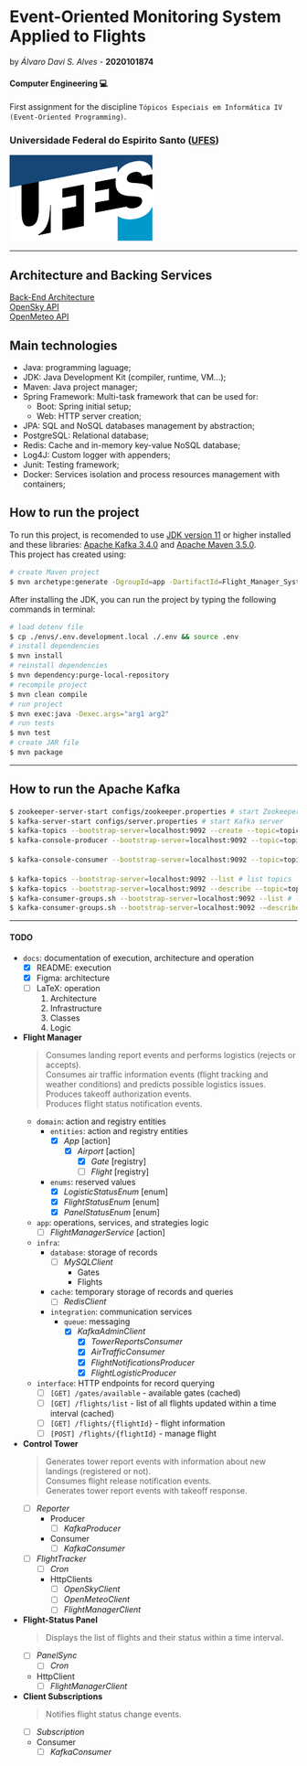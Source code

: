 
# Event-Oriented Monitoring System Applied to Flights

by _Álvaro Davi S. Alves_ - **2020101874**  

#### Computer Engineering :computer:
First assignment for the discipline  ```Tópicos Especiais em Informática IV (Event-Oriented Programming)```.  

### Universidade Federal do Espirito Santo ([UFES](https://ufes.br))

<img src="./docs/img/marca_ufes.png" alt="ufes logo" height="150px" width="250px">  

---


## Architecture and Backing Services

[Back-End Architecture](https://www.figma.com/file/DLgbATt7o29ccL3Qz8Gc2r/Flight-Manager-Architecture)  
[OpenSky API](https://openskynetwork.github.io/opensky-api/index.html)  
[OpenMeteo API](https://open-meteo.com/)  

## Main technologies

- Java: programming laguage;
- JDK: Java Development Kit (compiler, runtime, VM...);
- Maven: Java project manager;
- Spring Framework: Multi-task framework that can be used for:
	* Boot: Spring initial setup;
	* Web: HTTP server creation;
- JPA: SQL and NoSQL databases management by abstraction;
- PostgreSQL: Relational database;
- Redis: Cache and in-memory key-value NoSQL database;
- Log4J: Custom logger with appenders;
- Junit: Testing framework;
- Docker: Services isolation and process resources management with containers;

## How to run the project

To run this project, is recomended to use [JDK version 11](https://www.oracle.com/br/java/technologies/javase/jdk11-archive-downloads.html) or higher installed and these libraries: [Apache Kafka 3.4.0](https://downloads.apache.org/kafka/3.4.0/RELEASE_NOTES.html) and [Apache Maven 3.5.0](https://maven.apache.org/docs/3.5.0/release-notes.html).  
This project has created using:   
```sh
# create Maven project
$ mvn archetype:generate -DgroupId=app -DartifactId=Flight_Manager_System -DarchetypeVersion=1.4 -DinteractiveMode=false
```

After installing the JDK, you can run the project by typing the following commands in terminal:  
```sh
# load dotenv file
$ cp ./envs/.env.development.local ./.env && source .env
# install dependencies
$ mvn install
# reinstall dependencies
$ mvn dependency:purge-local-repository
# recompile project
$ mvn clean compile
# run project
$ mvn exec:java -Dexec.args="arg1 arg2"
# run tests
$ mvn test
# create JAR file
$ mvn package
```

---

## How to run the Apache Kafka
```sh
$ zookeeper-server-start configs/zookeeper.properties # start Zookeeper server manager
$ kafka-server-start configs/server.properties # start Kafka server
$ kafka-topics --bootstrap-server=localhost:9092 --create --topic=topic01 --partitions=3 --replication-factor=1 # create Kafka topic
$ kafka-console-producer --bootstrap-server=localhost:9092 --topic=topic01 --property="parse.key=true" --property="key.separator=:" # create Kafka producer

$ kafka-console-consumer --bootstrap-server=localhost:9092 --topic=topic01 --group=G1 # create Kafka consumer (with group)

$ kafka-topics --bootstrap-server=localhost:9092 --list # list topics
$ kafka-topics --bootstrap-server=localhost:9092 --describe --topic=topic01 # get topic details
$ kafka-consumer-groups.sh --bootstrap-server=localhost:9092 --list # list consumers groups
$ kafka-consumer-groups.sh --bootstrap-server=localhost:9092 -—describe --group=G1 # get consumers group details
```

---

#### TODO
- `docs`: documentation of execution, architecture and operation
	* [x] README: execution
	* [x] Figma: architecture
	* [ ] LaTeX: operation
		1. Architecture
		2. Infrastructure
		3. Classes
		4. Logic
- **Flight Manager**
	> Consumes landing report events and performs logistics (rejects or accepts).  
	> Consumes air traffic information events (flight tracking and weather conditions) and predicts possible logistics issues.  
	> Produces takeoff authorization events.  
	> Produces flight status notification events.  
	- `domain`: action and registry entities
		- `entities`: action and registry entities
			* [x] _App_ [action]
				* [x] _Airport_ [action]
					* [x] _Gate_ [registry]
					* [ ] _Flight_ [registry]
		- `enums`: reserved values
			* [x] _LogisticStatusEnum_ [enum]
			* [x] _FlightStatusEnum_ [enum]
			* [x] _PanelStatusEnum_ [enum]
	- `app`: operations, services, and strategies logic
		* [ ] _FlightManagerService_ [action]
	- `infra`:
		- `database`: storage of records
			* [ ] _MySQLClient_
				- Gates
				- Flights
		- `cache`: temporary storage of records and queries
			* [ ] _RedisClient_
		- `integration`: communication services
			- `queue`: messaging
				* [x] _KafkaAdminClient_
					- [x] _TowerReportsConsumer_
					- [x] _AirTrafficConsumer_
					- [x] _FlightNotificationsProducer_
					- [x] _FlightLogisticProducer_
	- `interface`: HTTP endpoints for record querying
		- [ ] `[GET] /gates/available` - available gates (cached)
		- [ ] `[GET] /flights/list` - list of all flights updated within a time interval (cached)
		- [ ] `[GET] /flights/{flightId}` - flight information
		- [ ] `[POST] /flights/{flightId}` - manage flight
- **Control Tower**
	> Generates tower report events with information about new landings (registered or not).  
	> Consumes flight release notification events.  
	> Generates tower report events with takeoff response.  
	* [ ] _Reporter_
		* Producer
			* [ ] _KafkaProducer_
		* Consumer
			* [ ] _KafkaConsumer_
	* [ ] _FlightTracker_
		* [ ] _Cron_
		* HttpClients
			* [ ] _OpenSkyClient_
			* [ ] _OpenMeteoClient_
			* [ ] _FlightManagerClient_
- **Flight-Status Panel**
	> Displays the list of flights and their status within a time interval.  
	* [ ] _PanelSync_
		* [ ] _Cron_
	* HttpClient
		* [ ] _FlightManagerClient_
- **Client Subscriptions**
	> Notifies flight status change events.  
	* [ ] _Subscription_
	* Consumer
		* [ ] _KafkaConsumer_
